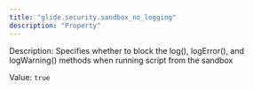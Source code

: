 ```yaml
---
title: "glide.security.sandbox_no_logging"
description: "Property"
---
```


Description: Specifies whether to block the log(), logError(), and logWarning() methods when running script from the sandbox

Value: `true`